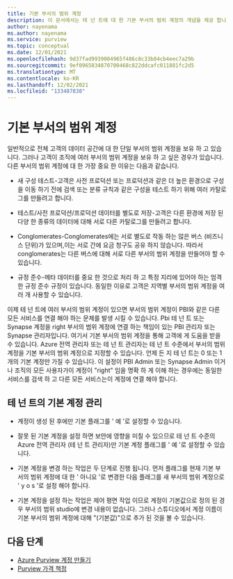 ```yaml
---
title: 기본 부서의 범위 계정
description: 이 문서에서는 테 넌 트에 대 한 기본 부서의 범위 계정의 개념을 제공 합니다.
author: nayenama
ms.author: nayenama
ms.service: purview
ms.topic: conceptual
ms.date: 12/01/2021
ms.openlocfilehash: 9d37fad9939004965f486c8c33b84cb4eec7a29b
ms.sourcegitcommit: 9ef0965834870700468c822ddcafc011881fc2d5
ms.translationtype: MT
ms.contentlocale: ko-KR
ms.lasthandoff: 12/02/2021
ms.locfileid: "133487838"
---
```

# <a name="default-purview-account"></a>기본 부서의 범위 계정 

일반적으로 전체 고객의 데이터 공간에 대 한 단일 부서의 범위 계정을 보유 하 고 있습니다. 그러나 고객이 조직에 여러 부서의 범위 계정을 보유 하 고 싶은 경우가 있습니다. 다른 부서의 범위 계정에 대 한 가장 중요 한 이유는 다음과 같습니다.

* 새 구성 테스트-고객은 사전 프로덕션 또는 프로덕션과 같은 더 높은 환경으로 구성을 이동 하기 전에 검색 또는 분류 규칙과 같은 구성을 테스트 하기 위해 여러 카탈로그를 만들려고 합니다.

* 테스트/사전 프로덕션/프로덕션 데이터를 별도로 저장-고객은 다른 환경에 저장 된 다양 한 종류의 데이터에 대해 서로 다른 카탈로그를 만들려고 합니다. 

* Conglomerates-Conglomerates에는 서로 별도로 작동 하는 많은 버스 (비즈니스 단위)가 있으며,이는 서로 간에 요금 청구도 공유 하지 않습니다. 따라서 conglomerates는 다른 버스에 대해 서로 다른 부서의 범위 계정을 만들어야 할 수 있습니다.

* 규정 준수-메타 데이터를 중요 한 것으로 처리 하 고 특정 지리에 있어야 하는 엄격한 규정 준수 규정이 있습니다. 동일한 이유로 고객은 지역별 부서의 범위 계정을 여러 개 사용할 수 있습니다.

이제 테 넌 트에 여러 부서의 범위 계정이 있으면 부서의 범위 계정이 PBI와 같은 다른 모든 서비스를 연결 해야 하는 문제를 발생 시킬 수 있습니다. Pbi 테 넌 트 또는 Synapse 계정을 right 부서의 범위 계정에 연결 하는 책임이 있는 PBI 관리자 또는 Synapse 관리자입니다. 여기서 기본 부서의 범위 계정을 통해 고객에 게 도움을 받을 수 있습니다. Azure 전역 관리자 또는 테 넌 트 관리자는 테 넌 트 수준에서 부서의 범위 계정을 기본 부서의 범위 계정으로 지정할 수 있습니다. 언제 든 지 테 넌 트는 0 또는 1 개의 기본 계정만 가질 수 있습니다. 이 설정이 PBI Admin 또는 Synapse Admin 이거나 조직의 모든 사용자가이 계정이 "right" 임을 명확 하 게 이해 하는 경우에는 동일한 서비스를 검색 하 고 다른 모든 서비스는이 계정에 연결 해야 합니다.

## <a name="manage-default-account-for-tenant"></a>테 넌 트의 기본 계정 관리

* 계정이 생성 된 후에만 기본 플래그를 ' 예 '로 설정할 수 있습니다. 

* 잘못 된 기본 계정을 설정 하면 보안에 영향을 미칠 수 있으므로 테 넌 트 수준의 Azure 전역 관리자 (테 넌 트 관리자)만 기본 계정 플래그를 ' 예 '로 설정할 수 있습니다. 

* 기본 계정을 변경 하는 작업은 두 단계로 진행 됩니다. 먼저 플래그를 현재 기본 부서의 범위 계정에 대 한 ' 아니요 '로 변경한 다음 플래그를 새 부서의 범위 계정으로 ' y o s '로 설정 해야 합니다.

* 기본 계정을 설정 하는 작업은 제어 평면 작업 이므로 계정이 기본값으로 정의 된 경우 부서의 범위 studio에 변경 내용이 없습니다. 그러나 스튜디오에서 계정 이름이 기본 부서의 범위 계정에 대해 "(기본값)"으로 추가 된 것을 볼 수 있습니다.

## <a name="next-steps"></a>다음 단계

- [Azure Purview 계정 만들기](create-catalog-portal.md)
- [Purview 가격 책정](https://azure.microsoft.com/pricing/details/azure-purview/)